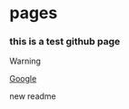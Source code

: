 # pages

### this is a test github page

> [!WARNING]
> [Google](https://www.google.com)


new readme








